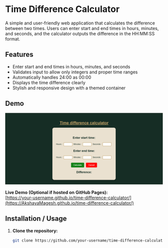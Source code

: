 # Time Difference Calculator

A simple and user-friendly web application that calculates the difference between two times. Users can enter start and end times in hours, minutes, and seconds, and the calculator outputs the difference in the HH:MM:SS format.

## Features
- Enter start and end times in hours, minutes, and seconds
- Validates input to allow only integers and proper time ranges
- Automatically handles 24:00 as 00:00
- Displays the time difference clearly
- Stylish and responsive design with a themed container

## Demo

![alt text](screenshot.png)

**Live Demo (Optional if hosted on GitHub Pages):**  
[https://your-username.github.io/time-difference-calculator/](https://AkshayaMagesh.github.io/time-difference-calculator/)

## Installation / Usage
1. **Clone the repository:**
   ```bash
   git clone https://github.com/your-username/time-difference-calculator.git

